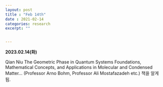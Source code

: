 ```yaml
---
layout: post
title : "Feb 14th"
date : 2021-02-14
categories: research
excerpt: ""


---
```



**2023.02.14(화)**



Qian Niu The Geometric Phase in Quantum Systems Foundations, Mathematical Concepts, and Applications in Molecular and Condensed Matter... (Professor Arno Bohm, Professor Ali Mostafazadeh etc.) 책을 알게 됨.